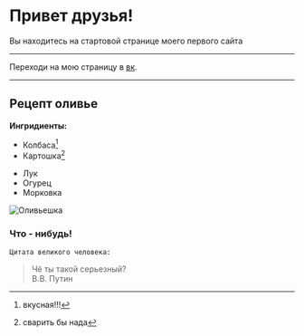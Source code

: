# Привет друзья!
Вы находитесь на стартовой странице моего первого сайта

-----------------

Переходи на мою страницу в [вк](https://vk.com/). 

---------------


## Рецепт оливье
**Ингридиенты:**

* Колбаса[^1]
* Картошка[^2]

[^1]: вкусная!!!
[^2]: сварить бы нада 
* Лук
* Огурец
* Морковка


![Оливьешка](https://www.gastronom.ru/binfiles/images/20151117/b8f005b8.jpg)

### Что - нибудь! 
	Цитата великого человека:
>Чё ты такой серьезный?  
	В.В. Путин
